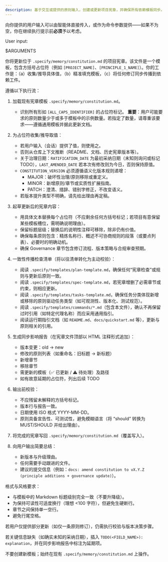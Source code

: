 ```yaml
---
description: 基于交互或提供的原则输入，创建或更新项目宪章，并确保所有依赖模板同步。
---
```


向你提供的用户输入可以由智能体直接传入，或作为命令参数提供——如果不为空，你在继续执行提示前**必须**予以考虑。

User input:

$ARGUMENTS

你将更新位于 `.specify/memory/constitution.md` 的项目宪章。该文件是一个模板，包含方括号占位符（例如 `[PROJECT_NAME]`、`[PRINCIPLE_1_NAME]`）。你的工作是：（a）收集/推导具体值，（b）精准填充模板，（c）将任何修订同步传播到依赖工件。

遵循以下执行流：

1. 加载现有宪章模板 `.specify/memory/constitution.md`。
   - 识别所有形如 `[ALL_CAPS_IDENTIFIER]` 的占位符标记。
   **重要**：用户可能要求的原则数量少于或多于模板中的示例数量。若指定了数量，请尊重该要求——遵循通用模板并据此更新文档。

2. 为占位符收集/推导取值：
   - 若用户输入（会话）提供了值，则使用之。
   - 否则从仓库上下文推断（README、文档、历史宪章版本等）。
   - 关于治理日期：`RATIFICATION_DATE` 为最初采纳日期（未知则询问或标记 TODO），`LAST_AMENDED_DATE` 若本次有修改则为今日，否则保持原值。
   - `CONSTITUTION_VERSION` 必须遵循语义化版本规则递增：
     * MAJOR：破坏性治理/原则移除或重定义。
     * MINOR：新增原则/章节或实质性扩展指南。
     * PATCH：澄清、措辞、错别字修正，不改变语义。
   - 若版本提升类型不明确，请先给出理由再定稿。

3. 起草更新后的宪章内容：
   - 用具体文本替换每个占位符（不应剩余任何方括号标记；若项目有意保留某些模板槽位，需明确说明理由）。
   - 保留标题层级；替换后的说明性注释可移除，除非仍有价值。
   - 确保每条原则包含：精炼名称行、概述不可协商规则的段落（或要点列表）、必要时的明确动机。
   - 确保 Governance 章节包含修订流程、版本策略与合规审查预期。

4. 一致性传播检查清单（将以往清单转化为主动校验）：
   - 阅读 `.specify/templates/plan-template.md`，确保任何“宪章检查”或规则与更新后原则一致。
   - 阅读 `.specify/templates/spec-template.md`，若宪章增删了必需章节或约束，则相应更新。
   - 阅读 `.specify/templates/tasks-template.md`，确保任务分类体现新增或移除的原则驱动任务类型（如可观测性、版本化、测试规范）。
   - 阅读 `.specify/templates/commands/*.md`（包含本文件），确认不再保留过时引用（如特定代理名称）而应采用通用指引。
   - 阅读运行期指引文档（如 `README.md`、`docs/quickstart.md` 等），更新与原则相关的引用。

5. 生成同步影响报告（在宪章文件顶部以 HTML 注释形式追加）：
   - 版本变更：old → new
   - 修改的原则列表（如重命名：旧标题 → 新标题）
   - 新增章节
   - 移除章节
   - 需更新的模板（✅ 已更新 / ⚠ 待处理）及路径
   - 如有故意延期的占位符，列出后续 TODO

6. 输出前校验：
   - 不应残留未解释的方括号标记。
   - 版本行与报告一致。
   - 日期使用 ISO 格式 YYYY-MM-DD。
   - 原则具备宣告性、可测试性，避免模糊语言（将 “should” 转换为 MUST/SHOULD 并给出理由）。

7. 将完成的宪章写回 `.specify/memory/constitution.md`（覆盖写入）。

8. 向用户输出简要总结：
   - 新版本与升级理由。
   - 任何需要手动跟进的文件。
   - 建议的提交信息（例如：`docs: amend constitution to vX.Y.Z (principle additions + governance update)`）。

格式与风格要求：
- 与模板中的 Markdown 标题级别完全一致（不要升降级）。
- 为保持可读性可适度换行（理想 <100 字符），但避免生硬断行。
- 章节之间保持单一空行。
- 避免行尾空格。

若用户仅提供部分更新（如仅一条原则修订），仍需执行校验与版本决策步骤。

若关键信息缺失（如确实未知的采纳日期），插入 `TODO(<FIELD_NAME>): explanation`，并在同步影响报告中标注为延期项。

不要创建新模板；始终在现有 `.specify/memory/constitution.md` 上操作。
